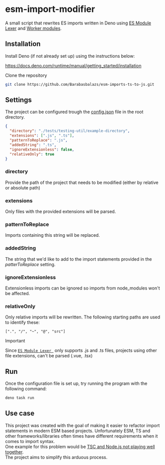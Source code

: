 # esm-import-modifier

A small script that rewrites ES imports written in Deno using [ES Module Lexer](https://github.com/guybedford/es-module-lexer) and [Worker modules](https://docs.deno.com/runtime/manual/runtime/workers).

## Installation

Install Deno (if not already set up) using the instructions below:

https://docs.deno.com/runtime/manual/getting_started/installation

Clone the repository

```sh
git clone https://github.com/Barabasbalazs/esm-imports-ts-to-js.git
```

## Settings

The project can be configured trough the [config.json](https://github.com/Barabasbalazs/esm-imports-ts-to-js/blob/main/config.json) file in the root directory.

```json
{
  "directory": "./tests/testing-util/example-directory",
  "extensions": [".js", ".ts"],
  "patternToReplace": ".js",
  "addedString": ".ts",
  "ignoreExtensionless": false,
  "relativeOnly": true
}
```

### directory

Provide the path of the project that needs to be modified (either by relative or absolute path)

### extensions

Only files with the provided extensions will be parsed. 

### patternToReplace

Imports containing this string will be replaced.


### addedString

The string that we'd like to add to the import statements provided in the *patterToReplace* setting.

### ignoreExtensionless

Extensionless imports can be ignored so imports from node_modules won't be affected.

### relativeOnly

Only relative imports will be rewritten. The following starting paths are used to identify these: 

```
[".", "/", "~", "@", "src"] 
```

> [!IMPORTANT]
> Since
> [`ES Module Lexer `](https://github.com/guybedford/es-module-lexer)
> only supports .js and .ts files, projects using other file extensions, can't be parsed (.vue, .tsx)

## Run

Once the configuration file is set up, try running the program with the following command:

```sh
deno task run
```

## Use case

This project was created with the goal of making it easier to refactor import statements in modern ESM based projects.
Unfortunately ESM, TS and other frameworks/libraries often times have different requirements when it comes to import syntax.\
One example for this problem would be [TSC and Node.js not playing well together](https://stackoverflow.com/questions/75807785/why-do-i-need-to-include-js-extension-in-typescript-import-for-custom-module). \
The project aims to simplify this arduous process.